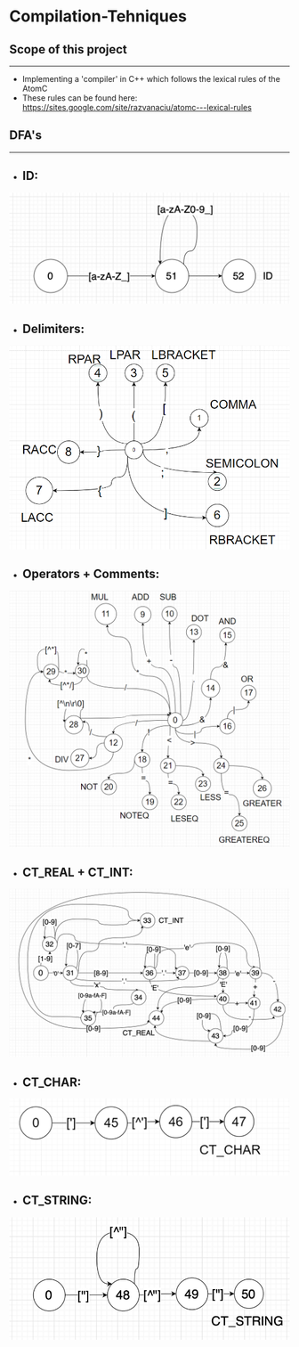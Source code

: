 # Compilation-Tehniques
## Scope of this project
-------------
- Implementing a 'compiler' in C++ which follows the lexical rules of the AtomC
- These rules can be found here: https://sites.google.com/site/razvanaciu/atomc---lexical-rules 

## DFA's
----------------------
- ## **ID**: 
![plot](./images/ID.png)
- ## **Delimiters**: 
![plot](./images/delimiters.png)

- ## **Operators + Comments**: 
![plot](./images/operators_comments.png)

- ## **CT_REAL + CT_INT**:
![plot](./images/ct_real_int.png)

- ## **CT_CHAR**:
![plot](./images/ct_char.png)

- ## **CT_STRING**:
![plot](./images/ct_string.png)
